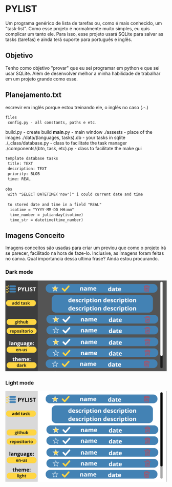 # PYLIST
Um programa genérico de lista de tarefas ou, como é mais conhecido, um "task-list". Como esse projeto é normalmente muito simples, eu quis complicar um tanto ele. Para isso, esse projeto usará SQLite para salvar as tasks (tarefas) e ainda terá suporte para português e inglês.

## Objetivo
Tenho como objetivo "provar" que eu sei programar em python e que sei usar SQLite. Além de desenvolver melhor a minha habilidade de trabalhar em um projeto grande como esse.

## Planejamento.txt
escrevir em inglês porque estou treinando ele, o inglês no caso (.-.)

	files
	 config.py - all constants, paths e etc.
   build.py - create build
	 __main__.py - main window
	 ./assests - place of the images
	 ./data/(languages, tasks).db - your tasks in sqlite
	 ./_class/database.py - class to facilitate the task manager
	 ./components/(btn, task, etc).py - class to facilitate the make gui

	template database tasks 
	 title: TEXT
	 description: TEXT
	 priority: BLOB
	 time: REAL

	obs
	 with "SELECT DATETIME('now')" i could current date and time

	 to stored date and time in a field "REAL"
	  isotime = "YYYY-MM-DD HH:mm"
	  time_number = julianday(isotime)
	  time_str = datetime(time_number)

## Imagens Conceito
Imagens conceitos são usadas para criar um previou que como o projeto irá se parecer, facilitado na hora de faze-lo. Inclusive, as imagens foram feitas no canva. Qual importancia dessa ultima frase? Ainda estou procurando.

### Dark mode
![programa no modo escuro](./assests/readme/dark_mode.png)

### Light mode
![programa no modo escuro](./assests/readme/light_mode.png)
